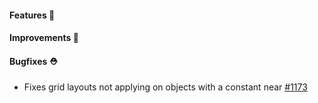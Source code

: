 #### Features 🚀

#### Improvements 🧹

#### Bugfixes ⛑️

- Fixes grid layouts not applying on objects with a constant near [#1173](https://github.com/terrastruct/d2/issues/1173)
